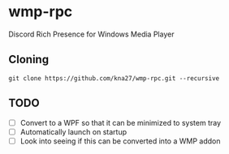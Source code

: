 # wmp-rpc
Discord Rich Presence for Windows Media Player

## Cloning
`git clone https://github.com/kna27/wmp-rpc.git --recursive`

## TODO
- [ ] Convert to a WPF so that it can be minimized to system tray
- [ ] Automatically launch on startup
- [ ] Look into seeing if this can be converted into a WMP addon

